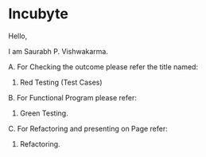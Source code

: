 # Incubyte

Hello,

I am Saurabh P. Vishwakarma.

A. For Checking the outcome please refer the title named:

1. Red Testing (Test Cases)

B. For Functional Program please refer:

1. Green Testing.

C. For Refactoring and presenting on Page refer:

1. Refactoring.
